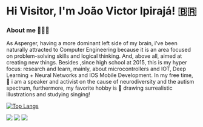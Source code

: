 

# Hi Visitor, I'm João Victor Ipirajá! 🇧🇷
### About me 👨🏽‍💻
  As Asperger, having a more dominant left side of my brain, i've been naturally attracted to Computer Engineering because it is an area focused on problem-solving skills and logical thinking. And, above all, aimed at creating new things. 
  Besides ,since high school at 2015, this is my hyper focus: research and learn, mainly, about microcontrollers and IOT, Deep Learning + Neural Networks and IOS Mobile Development. 
  In my free time, 🎤 i am a speaker and activist on the cause of neurodiversity and the autism spectrum, furthermore, my favorite hobby is 🎨 drawing surrealistic illustrations and studying singing!

[![Top Langs](https://github-readme-stats.vercel.app/api/top-langs/?username=joaoipiraja&layout=compact)](https://github.com/anuraghazra/github-readme-stats)

[![](https://img.shields.io/badge/YouTube-FF0000?style=for-the-badge&logo=youtube&logoColor=white)](https://www.youtube.com/channel/UC91ApSF7BGsnC2aGT5UfwoA)
[![](https://img.shields.io/badge/Instagram-FF8C1A?style=for-the-badge&logo=instagram&logoColor=white)](https://www.instagram.com/joaoipiraja/)
[![](https://img.shields.io/badge/LinkedIn-0077B5?style=for-the-badge&logo=linkedin&logoColor=white)](https://www.linkedin.com/in/jo%C3%A3o-victor-ipiraj%C3%A1-4450091bb/)
